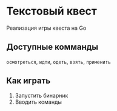 # Текстовый квест
Реализация игры квеста на Go

## Доступные комманды
`осмотреться`, `идти`, `одеть`, `взять`, `применить`

## Как играть
1. Запустить бинарник
2. Вводить команды


